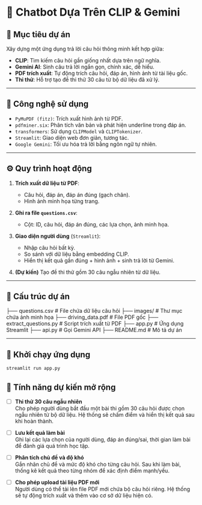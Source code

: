 # 🧠 Chatbot Dựa Trên CLIP & Gemini

## 📌 Mục tiêu dự án

Xây dựng một ứng dụng trả lời câu hỏi thông minh kết hợp giữa:

- **CLIP**: Tìm kiếm câu hỏi gần giống nhất dựa trên ngữ nghĩa.
- **Gemini AI**: Sinh câu trả lời ngắn gọn, chính xác, dễ hiểu.
- **PDF trích xuất**: Tự động trích câu hỏi, đáp án, hình ảnh từ tài liệu gốc.
- **Thi thử**: Hỗ trợ tạo đề thi thử 30 câu từ bộ dữ liệu đã xử lý.

---

## 🧰 Công nghệ sử dụng

- `PyMuPDF (fitz)`: Trích xuất hình ảnh từ PDF.
- `pdfminer.six`: Phân tích văn bản và phát hiện underline trong đáp án.
- `transformers`: Sử dụng `CLIPModel` và `CLIPTokenizer`.
- `Streamlit`: Giao diện web đơn giản, tương tác.
- `Google Gemini`: Tối ưu hóa trả lời bằng ngôn ngữ tự nhiên.

---

## ⚙️ Quy trình hoạt động

1. **Trích xuất dữ liệu từ PDF**:
    - Câu hỏi, đáp án, đáp án đúng (gạch chân).
    - Hình ảnh minh họa từng trang.

2. **Ghi ra file `questions.csv`**:
    - Cột: ID, câu hỏi, đáp án đúng, các lựa chọn, ảnh minh họa.

3. **Giao diện người dùng** (`Streamlit`):
    - Nhập câu hỏi bất kỳ.
    - So sánh với dữ liệu bằng embedding CLIP.
    - Hiển thị kết quả gần đúng + hình ảnh + sinh trả lời từ Gemini.

4. **(Dự kiến)** Tạo đề thi thử gồm 30 câu ngẫu nhiên từ dữ liệu.

---

## 📁 Cấu trúc dự án

├── questions.csv # File chứa dữ liệu câu hỏi
├── images/ # Thư mục chứa ảnh minh họa
├── driving_data.pdf # File PDF gốc
├── extract_questions.py # Script trích xuất từ PDF
├── app.py # Ứng dụng Streamlit
├── api.py # Gọi Gemini API
├── README.md # Mô tả dự án


---

## 🚀 Khởi chạy ứng dụng

```bash
streamlit run app.py
```

## 🧪 Tính năng dự kiến mở rộng

- [ ] **Thi thử 30 câu ngẫu nhiên**  
  Cho phép người dùng bắt đầu một bài thi gồm 30 câu hỏi được chọn ngẫu nhiên từ bộ dữ liệu. Hệ thống sẽ chấm điểm và hiển thị kết quả sau khi hoàn thành.

- [ ] **Lưu kết quả làm bài**  
  Ghi lại các lựa chọn của người dùng, đáp án đúng/sai, thời gian làm bài để đánh giá quá trình học tập.

- [ ] **Phân tích chủ đề và độ khó**  
  Gắn nhãn chủ đề và mức độ khó cho từng câu hỏi. Sau khi làm bài, thống kê kết quả theo từng nhóm để xác định điểm mạnh/yếu.

- [ ] **Cho phép upload tài liệu PDF mới**  
  Người dùng có thể tải lên file PDF mới chứa bộ câu hỏi riêng. Hệ thống sẽ tự động trích xuất và thêm vào cơ sở dữ liệu hiện có.
